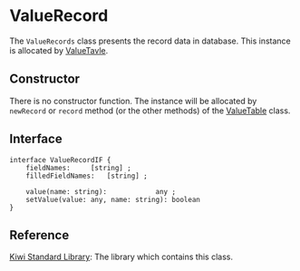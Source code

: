 # ValueRecord
The `ValueRecords` class presents the record data in database. This instance is allocated by [ValueTavle](https://github.com/steelwheels/KiwiScript/blob/master/KiwiLibrary/Document/Class/ValueTable.md).

## Constructor
There is no constructor function. The instance will be allocated by `newRecord` or `record` method (or the other methods) of the [ValueTable](https://github.com/steelwheels/KiwiScript/blob/master/KiwiLibrary/Document/Class/ValueTable.md) class.

## Interface
````
interface ValueRecordIF {
	fieldNames:		[string] ;
	filledFieldNames:	[string] ;

	value(name: string):			any ;
	setValue(value: any, name: string):	boolean
}
````

## Reference
[Kiwi Standard Library](https://github.com/steelwheels/KiwiScript/blob/master/KiwiLibrary/Document/Library.md): The library which contains this class.

